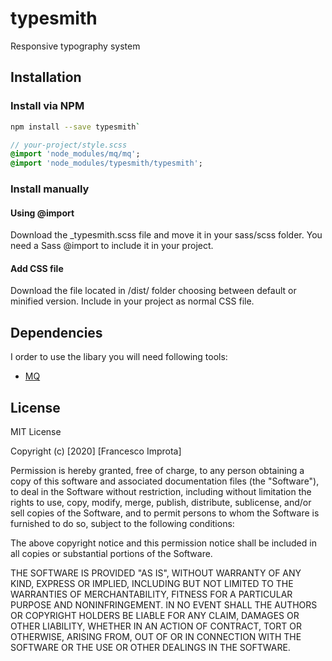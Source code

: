 # typesmith
Responsive typography system

## Installation

### Install via NPM

``` bash
npm install --save typesmith`
```

``` sass
// your-project/style.scss
@import 'node_modules/mq/mq';
@import 'node_modules/typesmith/typesmith';
```

### Install manually

#### Using @import
Download the _typesmith.scss file and move it in your sass/scss folder. You need a Sass @import to include it in your project.

#### Add CSS file
Download the file located in /dist/ folder choosing between default or minified version. Include in your project as normal CSS file.


## Dependencies
I order to use the libary you will need following tools:
- [MQ](https://github.com/zetareticoli/mq)


## License
MIT License

Copyright (c) [2020] [Francesco Improta]

Permission is hereby granted, free of charge, to any person obtaining a copy
of this software and associated documentation files (the "Software"), to deal
in the Software without restriction, including without limitation the rights
to use, copy, modify, merge, publish, distribute, sublicense, and/or sell
copies of the Software, and to permit persons to whom the Software is
furnished to do so, subject to the following conditions:

The above copyright notice and this permission notice shall be included in all
copies or substantial portions of the Software.

THE SOFTWARE IS PROVIDED "AS IS", WITHOUT WARRANTY OF ANY KIND, EXPRESS OR
IMPLIED, INCLUDING BUT NOT LIMITED TO THE WARRANTIES OF MERCHANTABILITY,
FITNESS FOR A PARTICULAR PURPOSE AND NONINFRINGEMENT. IN NO EVENT SHALL THE
AUTHORS OR COPYRIGHT HOLDERS BE LIABLE FOR ANY CLAIM, DAMAGES OR OTHER
LIABILITY, WHETHER IN AN ACTION OF CONTRACT, TORT OR OTHERWISE, ARISING FROM,
OUT OF OR IN CONNECTION WITH THE SOFTWARE OR THE USE OR OTHER DEALINGS IN THE
SOFTWARE.
